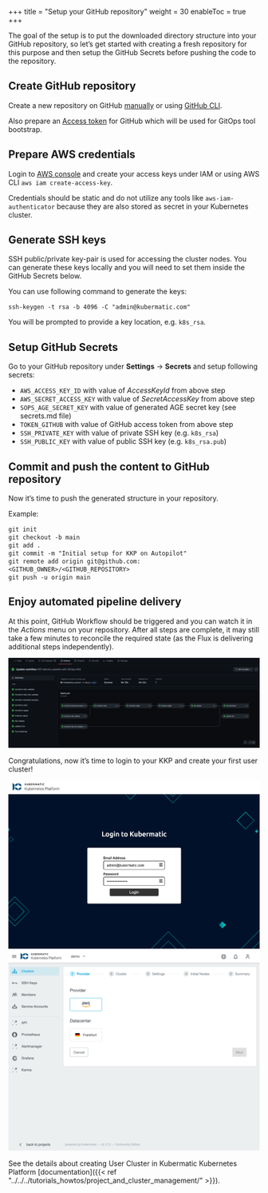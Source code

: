 +++
title = "Setup your GitHub repository"
weight = 30
enableToc = true
+++

The goal of the setup is to put the downloaded directory structure into your GitHub repository,
so let’s get started with creating a fresh repository for this purpose and then setup the GitHub Secrets before
pushing the code to the repository.

## Create GitHub repository

Create a new repository on GitHub [manually](https://docs.github.com/en/get-started/quickstart/create-a-repo) or using [GitHub CLI](https://cli.github.com/manual/gh_repo_create).

Also prepare an [Access token](https://docs.github.com/en/github/authenticating-to-github/keeping-your-account-and-data-secure/creating-a-personal-access-token)
for GitHub which will be used for GitOps tool bootstrap.


## Prepare AWS credentials

Login to [AWS console](https://console.aws.amazon.com/console) and create your access keys under IAM or using
AWS CLI `aws iam create-access-key`.

Credentials should be static and do not utilize any tools like `aws-iam-authenticator` because they are also stored as secret in your Kubernetes cluster.


## Generate SSH keys

SSH public/private key-pair is used for accessing the cluster nodes. You can generate these keys locally and you will need to set them inside the GitHub Secrets below.

You can use following command to generate the keys:
```shell
ssh-keygen -t rsa -b 4096 -C "admin@kubermatic.com"
```

You will be prompted to provide a key location, e.g. `k8s_rsa`.


## Setup GitHub Secrets

Go to your GitHub repository under **Settings** -> **Secrets** and setup following secrets:

* `AWS_ACCESS_KEY_ID` with value of _AccessKeyId_ from above step
* `AWS_SECRET_ACCESS_KEY` with value of _SecretAccessKey_ from above step
* `SOPS_AGE_SECRET_KEY` with value of generated AGE secret key (see secrets.md file)
* `TOKEN_GITHUB` with value of GitHub access token from above step
* `SSH_PRIVATE_KEY` with value of private SSH key (e.g. `k8s_rsa`)
* `SSH_PUBLIC_KEY` with value of public SSH key (e.g. `k8s_rsa.pub`)

## Commit and push the content to GitHub repository

Now it’s time to push the generated structure in your repository.

Example:
```shell
git init
git checkout -b main
git add .
git commit -m "Initial setup for KKP on Autopilot"
git remote add origin git@github.com:<GITHUB_OWNER>/<GITHUB_REPOSITORY>
git push -u origin main
```

## Enjoy automated pipeline delivery

At this point, GitHub Workflow should be triggered and you can watch it in the *Actions* menu on your repository.
After all steps are complete, it may still take a few minutes to reconcile the required state (as the Flux is delivering additional steps independently).

![GitHub Workflow](pipeline.png?width=700px&classes=shadow,border "GitHub Workflow")

Congratulations, now it’s time to login to your KKP and create your first user cluster!

![KKP Login Page](kkp-login.png?width=700px&classes=shadow,border "KKP Login Page")
![KKP UI](kkp-ui.png?width=700px&classes=shadow,border "KKP UI")

See the details about creating User Cluster in Kubermatic Kubernetes Platform [documentation]({{< ref "../../../tutorials_howtos/project_and_cluster_management/" >}}).